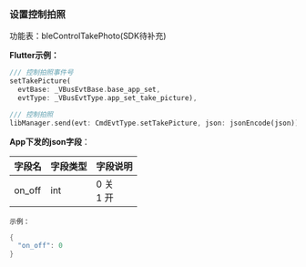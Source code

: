 ### 设置控制拍照


功能表：bleControlTakePhoto(SDK待补充)

**Flutter示例：**

```dart
/// 控制拍照事件号
setTakePicture(
  evtBase: _VBusEvtBase.base_app_set,
  evtType: _VBusEvtType.app_set_take_picture),

/// 控制拍照
libManager.send(evt: CmdEvtType.setTakePicture, json: jsonEncode(json));
```



**App下发的json字段**：

| 字段名 | 字段类型 | 字段说明             |
| ------ | -------- | -------------------- |
| on_off | int      | 0 关<br />1 开 |

`示例：`

```c
{
  "on_off": 0
}
```


